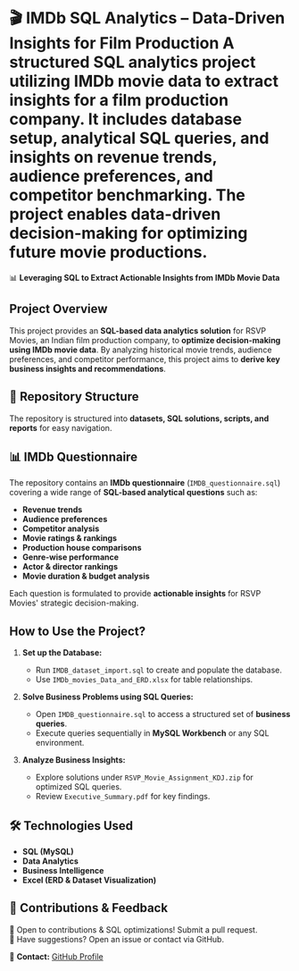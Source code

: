 # 🎬 IMDb SQL Analytics – Data-Driven Insights for Film Production  A structured SQL analytics project utilizing IMDb movie data to extract insights for a film production company. It includes database setup, analytical SQL queries, and insights on revenue trends, audience preferences, and competitor benchmarking. The project enables data-driven decision-making for optimizing future movie productions.


📊 **Leveraging SQL to Extract Actionable Insights from IMDb Movie Data**  

## Project Overview
This project provides an **SQL-based data analytics solution** for RSVP Movies, an Indian film production company, to **optimize decision-making using IMDb movie data**. By analyzing historical movie trends, audience preferences, and competitor performance, this project aims to **derive key business insights and recommendations**.  

## **📂 Repository Structure**  
The repository is structured into **datasets, SQL solutions, scripts, and reports** for easy navigation.

## **📊 IMDb Questionnaire**
The repository contains an **IMDb questionnaire** (`IMDB_questionnaire.sql`) covering a wide range of **SQL-based analytical questions** such as:
- **Revenue trends**
- **Audience preferences**
- **Competitor analysis**
- **Movie ratings & rankings**
- **Production house comparisons**
- **Genre-wise performance**
- **Actor & director rankings**
- **Movie duration & budget analysis**

Each question is formulated to provide **actionable insights** for RSVP Movies' strategic decision-making.

##  How to Use the Project?
1. **Set up the Database:**  
   - Run `IMDB_dataset_import.sql` to create and populate the database.  
   - Use `IMDb_movies_Data_and_ERD.xlsx` for table relationships.  

2. **Solve Business Problems using SQL Queries:**  
   - Open `IMDB_questionnaire.sql` to access a structured set of **business queries**.  
   - Execute queries sequentially in **MySQL Workbench** or any SQL environment.  

3. **Analyze Business Insights:**  
   - Explore solutions under `RSVP_Movie_Assignment_KDJ.zip` for optimized SQL queries.  
   - Review `Executive_Summary.pdf` for key findings.

## **🛠 Technologies Used**  
- **SQL (MySQL)**
- **Data Analytics**
- **Business Intelligence**
- **Excel (ERD & Dataset Visualization)**

## **🤝 Contributions & Feedback**  
🔹 Open to contributions & SQL optimizations! Submit a pull request.  
🔹 Have suggestions? Open an issue or contact via GitHub.

📩 **Contact:** [GitHub Profile](https://github.com/DeepshikhaM)


